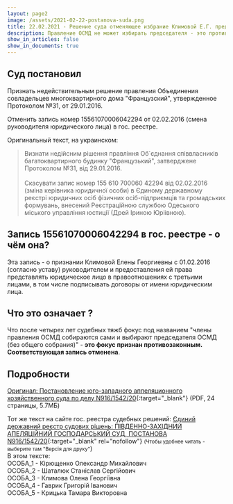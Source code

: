 ```yaml
---
layout: page2
image: /assets/2021-02-22-postanova-suda.png
title: 22.02.2021 - Решение суда отменяющее избрание Климовой Е.Г. председателем ОСМД
description: Правление ОСМД не может избирать председателя - это противозаконно
show_in_articles: false
show_in_documents: true
---
```


## Суд постановил
Признать недействительным решение правления Объединения совладельцев многоквартирного дома "Французский", утвержденное Протоколом №31, от 29.01.2016.

Отменить запись номер 15561070006042294 от 02.02.2016 (смена руководителя юридического лица) в гос. реестре.

Оригинальный текст, на украинском:
> Визнати недійсним рішення правління Об`єднання співвласників багатоквартирного будинку "Французький", затверджене Протоколом №31, від 29.01.2016.
<br><br>
Скасувати запис номер 155   610 700060 42294 від 02.02.2016 (зміна керівника юридичної особи) в Єдиному державному реєстрі юридичних осіб фізичних осіб-підприємців та громадських формувань, внесений Реєстраційною службою Одеського міського управління юстиції (Дрей Іриною Юріівною).


## Запись 15561070006042294 в гос. реестре - о чём она?
Эта запись - о признании Климовой Елены Георгиевны с 01.02.2016 (согласно уставу) руководителем и предоставления ей права представлять юридическое лицо в правоотношениях с третьими лицами, в том числе подписывать договоры от имени юридическим лица.

## Что это означает ?
Что после четырех лет судебных тяжб фокус под названием "члены правления ОСМД собираются сами и выбирают председателя ОСМД (без общего собрания)" - **это фокус признан противозаконным. Соответствующая запись отменена**.

## Подробности
[Оригинал: Постановление юго-западного аппеляционного хозяйственного суда по делу N916/1542/20](/docs/2021-02-22-postanova-suda.pdf){:target="_blank"} (PDF, 24 страницы, 5.7МБ)

Тот же текст на сайте гос. реестра судебных решений: 
[Єдиний державний реєстр судових рішень: ПІВДЕННО-ЗАХІДНИЙ АПЕЛЯЦІЙНИЙ ГОСПОДАРСЬКИЙ СУД, ПОСТАНОВА N916/1542/20](https://reyestr.court.gov.ua/Review/95200815){:target="_blank" rel="nofollow"} 
<small>(Чтобы удобнее читать - выберите там "Версія для друку"</small>)<br>
В этом тексте:<br>
ОСОБА_1 - Кірющенко Олександр Михайлович<br>
ОСОБА_2 - Шаталюк Станіслав Сергійович <br>
ОСОБА_3 - Климова Олена Георгіївна<br>
ОСОБА_4 - Гаврик Григорій Іванович<br>
ОСОБА_5 - Крицька Тамара Викторовна<br>

